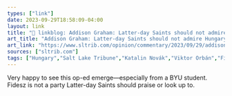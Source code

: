 ```yaml
---
types: ["link"]
date: 2023-09-29T18:58:09-04:00
layout: link
title: "🔗 linkblog: Addison Graham: Latter-day Saints should not admire Hungary’s ‘family values’'"
art_title: "Addison Graham: Latter-day Saints should not admire Hungary’s ‘family values’"
art_link: "https://www.sltrib.com/opinion/commentary/2023/09/29/addison-graham-latter-day-saints/"
sources: ["sltrib.com"]
tags: ["Hungary","Salt Lake Tribune","Katalin Novák","Viktor Orbán","Fidesz","BYU","Mormonism"]
---
```

Very happy to see this op-ed emerge—especially from a BYU student. Fidesz is not a party Latter-day Saints should praise or look up to.
